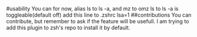 #usability
You can for now, alias ls to ls -a, and mz to omz
ls to ls -a is toggleable(default off)
add this line to .zshrc
lsa=1
##contributions
You can contribute, but remember to ask if the feature will be usefull.
I am trying to add this plugin to zsh's repo to install it by default.